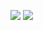 ![](https://raw.githubusercontent.com/anjleonor/github-stats/master/generated/overview.svg#gh-dark-mode-only)
![](https://raw.githubusercontent.com/anjleonor/github-stats/master/generated/languages.svg#gh-dark-mode-only)
